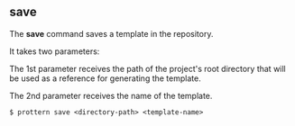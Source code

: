 ## save

The **save** command saves a template in the repository. 

It takes two parameters:

The 1st parameter receives the path of the project's root directory that will be used as a reference for generating the template.

The 2nd parameter receives the name of the template.

```command
$ prottern save <directory-path> <template-name>
```